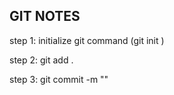 ## GIT NOTES
step 1:
initialize git
command (git init )

step 2:
git add .

step 3:
git commit -m ""
